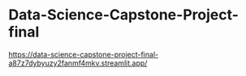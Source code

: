 # Data-Science-Capstone-Project-final
https://data-science-capstone-project-final-a87z7dybyuzy2fanmf4mkv.streamlit.app/
